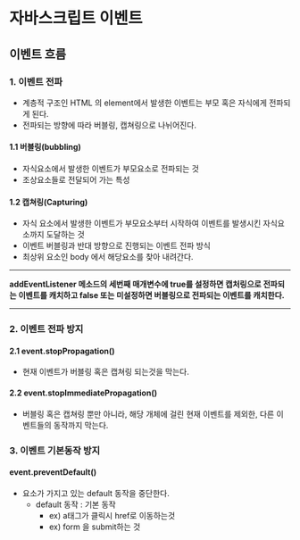 # 자바스크립트 이벤트

## 이벤트 흐름

### 1. 이벤트 전파

- 계층적 구조인 HTML 의 element에서 발생한 이벤트는 부모 혹은 자식에게 전파되게 된다.
- 전파되는 방향에 따라 버블링, 캡쳐링으로 나뉘어진다.

#### 1.1 버블링(bubbling)

- 자식요소에서 발생한 이벤트가 부모요소로 전파되는 것
- 조상요소들로 전달되어 가는 특성

#### 1.2 캡쳐링(Capturing)

- 자식 요소에서 발생한 이벤트가 부모요소부터 시작하여 이벤트를 발생시킨 자식요소까지 도달하는 것
- 이벤트 버블링과 반대 방향으로 진행되는 이벤트 전파 방식
- 최상위 요소인 body 에서 해당요소를 찾아 내려간다.

---

**addEventListener 메소드의 세번째 매개변수에 true를 설정하면 캡처링으로 전파되는 이벤트를 캐치하고 false 또는 미설정하면 버블링으로 전파되는 이벤트를 캐치한다.**

---

### 2. 이벤트 전파 방지

#### 2.1 event.stopPropagation()

- 현재 이벤트가 버블링 혹은 캡쳐링 되는것을 막는다.

#### 2.2 event.stopImmediatePropagation()

- 버블링 혹은 캡쳐링 뿐만 아니라, 해당 개체에 걸린 현재 이벤트를 제외한, 다른 이벤트들의 동작까지 막는다.

### 3. 이벤트 기본동작 방지

#### event.preventDefault()

- 요소가 가지고 있는 default 동작을 중단한다.
  - default 동작 : 기본 동작
    - ex) a태그가 클릭시 href로 이동하는것
    - ex) form 을 submit하는 것
